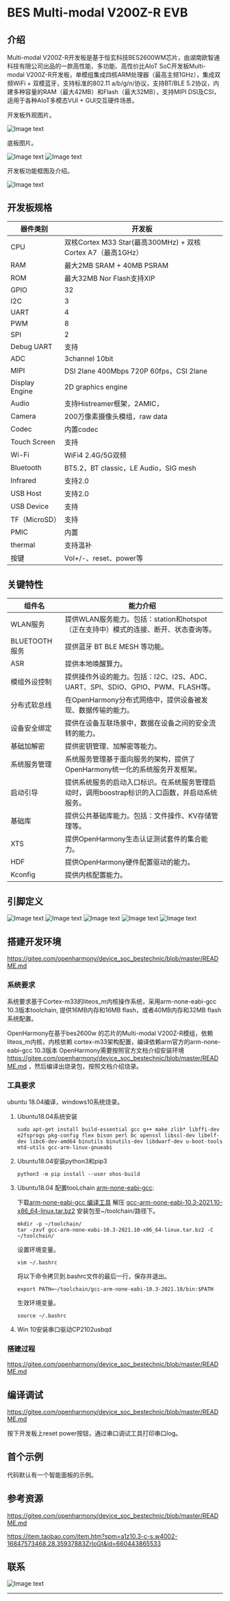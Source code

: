 # BES Multi-modal V200Z-R EVB
## 介绍
Multi-modal V200Z-R开发板是基于恒玄科技BES2600WM芯片，由湖南欧智通科技有限公司出品的一款高性能、多功能、高性价比AIoT SoC开发板Multi-modal V200Z-R开发板，单模组集成四核ARM处理器（最高主频1GHz），集成双频WiFi + 双模蓝牙，支持标准的802.11 a/b/g/n/协议，支持BT/BLE 5.2协议，内建多种容量的RAM（最大42MB）和Flash（最大32MB），支持MIPI DSI及CSI，适用于各种AIoT多模态VUI + GUI交互硬件场景。

开发板外观图片。

![Image text](https://gd2.alicdn.com/imgextra/i1/2839527088/O1CN01rREbi222EM27hNfHE_!!2839527088.jpg)

底板图片。

![Image text](https://gitee.com/garnetttt/img_folder/raw/26771770ea5868a8b09c6efbf511bba8f1f68c30/evb.png)
![Image text](https://gitee.com/garnetttt/img_folder/raw/master/V200Z-R-EVB_%E7%A1%AC%E4%BB%B6%E6%A1%86%E5%9B%BE%E5%8F%8A%E5%8A%9F%E8%83%BD%E7%A4%BA%E6%84%8F_211019.png)

开发板功能框图及介绍。

![Image text](https://gitee.com/garnetttt/img_folder/raw/master/V200Z-R-EVB_%E7%A1%AC%E4%BB%B6%E6%A1%86%E5%9B%BE%E5%8F%8A%E5%8A%9F%E8%83%BD%E7%A4%BA%E6%84%8F_211019_frame.png)

## 开发板规格

|  器件类别	|  开发板|  
|  ----  | ----  | 
|  CPU	|  双核Cortex M33 Star(最高300MHz) + 双核Cortex A7（最高1GHz）|  
|  RAM	|  最大2MB SRAM + 40MB PSRAM|  
|  ROM	|  最大32MB Nor Flash支持XIP|  
|  GPIO	|  32|  
|  I2C	|  3|  
|  UART |  4|  
|  PWM	|  8|
|  SPI	|  2|  
|  Debug UART	|  支持|  
|  ADC	|  3channel 10bit|  
|  MIPI  	|  DSI 2lane 400Mbps 720P 60fps，CSI 2lane|  
|  Display Engine	|  2D graphics engine|  
|  Audio	|  支持Histreamer框架，2AMIC，|  
|  Camera	|  200万像素摄像头模组，raw data|  
|  Codec	|  内置codec|  
|  Touch Screen	|  支持|  
|  Wi-Fi	|  WiFi4 2.4G/5G双频|  
|  Bluetooth	|  BT5.2，BT classic，LE Audio，SIG mesh|  
|  Infrared	|  支持2.0|  
|  USB Host	|  支持2.0|  
|  USB Device	|  支持|  
|  TF（MicroSD）|  支持|  
|  PMIC	|  内置|  
|  thermal	|  支持温补|  
|  按键	|  Vol+/-、reset、power等|  

## 关键特性
|  组件名	|  能力介绍|  
|  ----  | ----  |
|  WLAN服务	|  提供WLAN服务能力。包括：station和hotspot（正在支持中）模式的连接、断开、状态查询等。|  
|  BLUETOOTH 服务	|  提供蓝牙 BT BLE MESH 等功能。|  
|  ASR	|  提供本地唤醒算力。|  
|  模组外设控制	|  提供操作外设的能力。包括：I2C、I2S、ADC、UART、SPI、SDIO、GPIO、PWM、FLASH等。|  
|  分布式软总线	|  在OpenHarmony分布式网络中，提供设备被发现、数据传输的能力。|  
|  设备安全绑定  	|  提供在设备互联场景中，数据在设备之间的安全流转的能力。|  
|  基础加解密	|  提供密钥管理、加解密等能力。|  
|  系统服务管理	|  系统服务管理基于面向服务的架构，提供了OpenHarmony统一化的系统服务开发框架。|  
|  启动引导	|  提供系统服务的启动入口标识。在系统服务管理启动时，调用boostrap标识的入口函数，并启动系统服务。|  
|  基础库  	|  提供公共基础库能力。包括：文件操作、KV存储管理等。|  
|  XTS	|  提供OpenHarmony生态认证测试套件的集合能力。|  
|  HDF	|  提供OpenHarmony硬件配置驱动的能力。|  
|  Kconfig	|  提供内核配置能力。|  


## 引脚定义
![Image text](https://gitee.com/garnetttt/img_folder/raw/master/pin1.png)
![Image text](https://gitee.com/garnetttt/img_folder/raw/master/pin2.png)
![Image text](https://gitee.com/garnetttt/img_folder/raw/master/pin3.png)
![Image text](https://gitee.com/garnetttt/img_folder/raw/master/pin4.png)
![Image text](https://gitee.com/garnetttt/img_folder/raw/master/pin5.png)

## 搭建开发环境
https://gitee.com/openharmony/device_soc_bestechnic/blob/master/README.md

### 系统要求
系统要求基于Cortex-m33的liteos_m内核操作系统，采用arm-none-eabi-gcc 10.3版本toolchain,
提供16MB内存和16MB flash，或者40MB内存和32MB flash系统配置。

OpenHarmony在基于bes2600w 的芯片的Multi-modal V200Z-R模组，依赖liteos_m内核，内核依赖 cortex-m33架构配置，编译依赖arm官方的arm-none-eabi-gcc 10.3版本
OpenHarmony需要按照官方文档介绍安装环境 https://gitee.com/openharmony/device_soc_bestechnic/blob/master/README.md ，然后编译出烧录包，按照文档介绍烧录。


### 工具要求
ubuntu 18.04编译，windows10系统烧录。

1.	Ubuntu18.04系统安装
    ```
    sudo apt-get install build-essential gcc g++ make zlib* libffi-dev e2fsprogs pkg-config flex bison perl bc openssl libssl-dev libelf-dev libc6-dev-amd64 binutils binutils-dev libdwarf-dev u-boot-tools mtd-utils gcc-arm-linux-gnueabi
    ```

2.	Ubuntu18.04安装python3和pip3 
    ```
    python3 -m pip install --user ohos-build
    ```

3.	Ubuntu18.04 配置tooLchain [arm-none-eabi-gcc](https://developer.arm.com/-/media/Files/downloads/gnu-rm/10.3-2021.10/gcc-arm-none-eabi-10.3-2021.10-x86_64-linux.tar.bz2):

    下载[arm-none-eabi-gcc 编译工具](https://developer.arm.com/-/media/Files/downloads/gnu-rm/10.3-2021.10/gcc-arm-none-eabi-10.3-2021.10-x86_64-linux.tar.bz2)
    解压 [gcc-arm-none-eabi-10.3-2021.10-x86_64-linux.tar.bz2](https://developer.arm.com/-/media/Files/downloads/gnu-rm/10.3-2021.10/gcc-arm-none-eabi-10.3-2021.10-x86_64-linux.tar.bz2) 安装包至\~/toolchain/路径下。

       ```shell
       mkdir -p ~/toolchain/
       tar -zxvf gcc-arm-none-eabi-10.3-2021.10-x86_64-linux.tar.bz2 -C ~/toolchain/
       ```
    设置环境变量。
    
       ```
       vim ~/.bashrc
       ```
    
       将以下命令拷贝到.bashrc文件的最后一行，保存并退出。
    
       ```
       export PATH=~/toolchain/gcc-arm-none-eabi-10.3-2021.10/bin:$PATH
       ```
    生效环境变量。
    
       ```
       source ~/.bashrc
       ```

4.	Win 10安装串口驱动CP2102usbqd 

### 搭建过程

https://gitee.com/openharmony/device_soc_bestechnic/blob/master/README.md

## 编译调试

https://gitee.com/openharmony/device_soc_bestechnic/blob/master/README.md

按下开发板上reset power按钮，通过串口调试工具打印串口log。

## 首个示例

代码默认有一个智能面板的示例。

## 参考资源

https://gitee.com/openharmony/device_soc_bestechnic/blob/master/README.md

https://item.taobao.com/item.htm?spm=a1z10.3-c-s.w4002-16847573468.28.35937883ZrIoGt&id=660443865533

## 联系
![Image text](https://gitee.com/garnetttt/img_folder/raw/master/qun.png)



**********